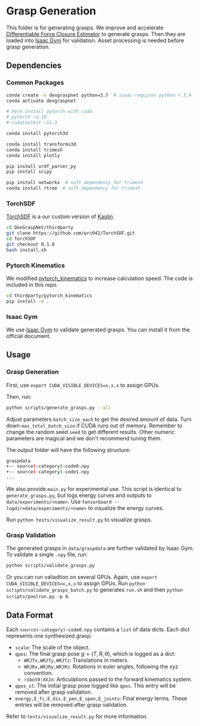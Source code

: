 # Grasp Generation

This folder is for generating grasps. We improve and accelerate [Differentiable Force Closure Estimator](https://arxiv.org/abs/2104.09194) to generate grasps. Then they are loaded into [Isaac Gym]((https://developer.nvidia.com/isaac-gym)) for validation. Asset processing is needed before grasp generation. 

## Dependencies

### Common Packages

```bash
conda create -n dexgraspnet python=3.7  # isaac requires python < 3.9
conda activate dexgraspnet

# here install pytorch with cuda
# pytorch ~1.10
# cudatoolkit ~11.3

conda install pytorch3d

conda install transforms3d
conda install trimesh
conda install plotly

pip install urdf_parser_py
pip install scipy

pip install networkx  # soft dependency for trimesh
conda install rtree  # soft dependency for trimesh
```

### TorchSDF

[TorchSDF](https://github.com/wrc042/TorchSDF) is a our custom version of [Kaolin](https://github.com/NVIDIAGameWorks/kaolin). 

```bash
cd DexGraspNet/thirdparty
git clone https://github.com/wrc042/TorchSDF.git
cd TorchSDF
git checkout 0.1.0
bash install.sh
```

### Pytorch Kinematics

We modified [pytorch_kinematics](https://github.com/UM-ARM-Lab/pytorch_kinematics) to increase calculation speed. The code is included in this repo. 

```bash
cd thirdparty/pytorch_kinematics
pip install -e .
```

### Isaac Gym

We use [Isaac Gym](https://developer.nvidia.com/isaac-gym) to validate generated grasps. You can install it from the official document.

## Usage

### Grasp Generation

First, use `export CUDA_VISIBLE_DEVICES=x,x,x` to assign GPUs. 

Then, run:

```bash
python scripts/generate_grasps.py --all
```

Adjust parameters `batch_size_each` to get the desired amount of data. Turn down `max_total_batch_size` if CUDA runs out of memory. Remember to change the random seed `seed` to get different results. Other numeric parameters are magical and we don't recommend tuning them. 

The output folder will have the following structure: 

```bash
graspdata
+-- source(-category)-code0.npy
+-- source(-category)-code1.npy
...
```

We also provide `main.py` for experimental use. This script is identical to `generate_grasps.py`, but logs energy curves and outputs to `data/experiments/<name>`. Use `tensorboard --logdir=data/experiments/<name>` to visualize the energy curves. 

Run `python tests/visualize_result.py` to visualize grasps.

### Grasp Validation

The generated grasps in `data/graspdata` are further validated by Isaac Gym. To validate a single `.npy` file, run:

```bash
python scripts/validate_grasps.py
```

Or you can run valiadtion on several GPUs. Again, use `export CUDA_VISIBLE_DEVICES=x,x,x` to assign GPUs. Run `python scripts/validate_grasps_batch.py` to generates `run.sh` and then `python scripts/poolrun.py -p 8`.

## Data Format

Each `source(-category)-code0.npy` contains a `list` of data dicts. Each dict represents one synthesized grasp: 

* `scale`: The scale of the object. 
* `qpos`: The final grasp pose $g=(T,R,\theta)$, which is logged as a dict: 
  * `WRJTx,WRJTy,WRJTz`: Translations in meters. 
  * `WRJRx,WRJRy,WRJRz`: Rotations in euler angles, following the xyz convention. 
  * `robot0:XXJn`: Articulations passed to the forward kinematics system. 
* `qpos_st`: The initial grasp pose logged like `qpos`. This entry will be removed after grasp validation. 
* `energy,E_fc,E_dis,E_pen,E_spen,E_joints`: Final energy terms. These entries will be removed after grasp validation. 

Refer to `tests/visualize_result.py` for more information. 

